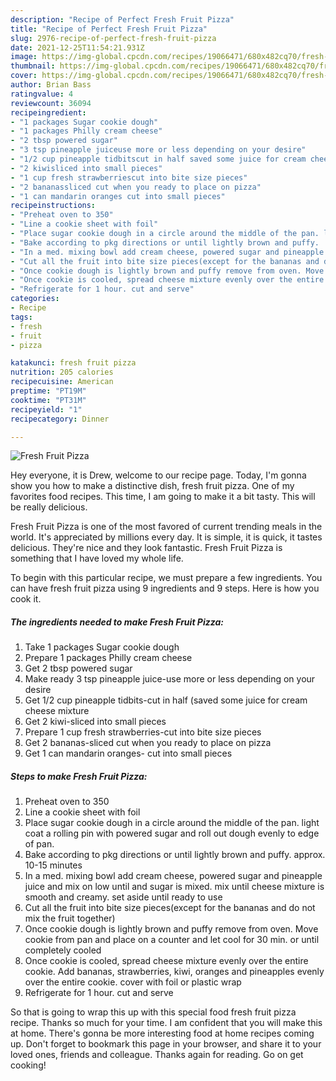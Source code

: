 ```yaml
---
description: "Recipe of Perfect Fresh Fruit Pizza"
title: "Recipe of Perfect Fresh Fruit Pizza"
slug: 2976-recipe-of-perfect-fresh-fruit-pizza
date: 2021-12-25T11:54:21.931Z
image: https://img-global.cpcdn.com/recipes/19066471/680x482cq70/fresh-fruit-pizza-recipe-main-photo.jpg
thumbnail: https://img-global.cpcdn.com/recipes/19066471/680x482cq70/fresh-fruit-pizza-recipe-main-photo.jpg
cover: https://img-global.cpcdn.com/recipes/19066471/680x482cq70/fresh-fruit-pizza-recipe-main-photo.jpg
author: Brian Bass
ratingvalue: 4
reviewcount: 36094
recipeingredient:
- "1 packages Sugar cookie dough"
- "1 packages Philly cream cheese"
- "2 tbsp powered sugar"
- "3 tsp pineapple juiceuse more or less depending on your desire"
- "1/2 cup pineapple tidbitscut in half saved some juice for cream cheese mixture"
- "2 kiwisliced into small pieces"
- "1 cup fresh strawberriescut into bite size pieces"
- "2 bananassliced cut when you ready to place on pizza"
- "1 can mandarin oranges cut into small pieces"
recipeinstructions:
- "Preheat oven to 350"
- "Line a cookie sheet with foil"
- "Place sugar cookie dough in a circle around the middle of the pan. light coat a rolling pin with powered sugar and roll out dough evenly to edge of pan."
- "Bake according to pkg directions or until lightly brown and puffy.  approx. 10-15 minutes"
- "In a med. mixing bowl add cream cheese, powered sugar and pineapple juice and mix on low until and sugar is mixed.  mix until cheese mixture is smooth and creamy. set aside until ready to use"
- "Cut all the fruit into bite size pieces(except for the bananas and do not mix the fruit together)"
- "Once cookie dough is lightly brown and puffy remove from oven. Move cookie from pan and place on a counter and let cool for 30 min. or until completely cooled"
- "Once cookie is cooled, spread cheese mixture evenly over the entire cookie. Add bananas, strawberries, kiwi, oranges and pineapples evenly over the entire cookie. cover with foil or plastic wrap"
- "Refrigerate for 1 hour. cut and serve"
categories:
- Recipe
tags:
- fresh
- fruit
- pizza

katakunci: fresh fruit pizza 
nutrition: 205 calories
recipecuisine: American
preptime: "PT19M"
cooktime: "PT31M"
recipeyield: "1"
recipecategory: Dinner

---
```



![Fresh Fruit Pizza](https://img-global.cpcdn.com/recipes/19066471/680x482cq70/fresh-fruit-pizza-recipe-main-photo.jpg)

Hey everyone, it is Drew, welcome to our recipe page. Today, I'm gonna show you how to make a distinctive dish, fresh fruit pizza. One of my favorites food recipes. This time, I am going to make it a bit tasty. This will be really delicious.



Fresh Fruit Pizza is one of the most favored of current trending meals in the world. It's appreciated by millions every day. It is simple, it is quick, it tastes delicious. They're nice and they look fantastic. Fresh Fruit Pizza is something that I have loved my whole life.


To begin with this particular recipe, we must prepare a few ingredients. You can have fresh fruit pizza using 9 ingredients and 9 steps. Here is how you cook it.

<!--inarticleads1-->

##### The ingredients needed to make Fresh Fruit Pizza:

1. Take 1 packages Sugar cookie dough
1. Prepare 1 packages Philly cream cheese
1. Get 2 tbsp powered sugar
1. Make ready 3 tsp pineapple juice-use more or less depending on your desire
1. Get 1/2 cup pineapple tidbits-cut in half (saved some juice for cream cheese mixture
1. Get 2 kiwi-sliced into small pieces
1. Prepare 1 cup fresh strawberries-cut into bite size pieces
1. Get 2 bananas-sliced cut when you ready to place on pizza
1. Get 1 can mandarin oranges- cut into small pieces




<!--inarticleads2-->

##### Steps to make Fresh Fruit Pizza:

1. Preheat oven to 350
1. Line a cookie sheet with foil
1. Place sugar cookie dough in a circle around the middle of the pan. light coat a rolling pin with powered sugar and roll out dough evenly to edge of pan.
1. Bake according to pkg directions or until lightly brown and puffy.  approx. 10-15 minutes
1. In a med. mixing bowl add cream cheese, powered sugar and pineapple juice and mix on low until and sugar is mixed.  mix until cheese mixture is smooth and creamy. set aside until ready to use
1. Cut all the fruit into bite size pieces(except for the bananas and do not mix the fruit together)
1. Once cookie dough is lightly brown and puffy remove from oven. Move cookie from pan and place on a counter and let cool for 30 min. or until completely cooled
1. Once cookie is cooled, spread cheese mixture evenly over the entire cookie. Add bananas, strawberries, kiwi, oranges and pineapples evenly over the entire cookie. cover with foil or plastic wrap
1. Refrigerate for 1 hour. cut and serve




So that is going to wrap this up with this special food fresh fruit pizza recipe. Thanks so much for your time. I am confident that you will make this at home. There's gonna be more interesting food at home recipes coming up. Don't forget to bookmark this page in your browser, and share it to your loved ones, friends and colleague. Thanks again for reading. Go on get cooking!
